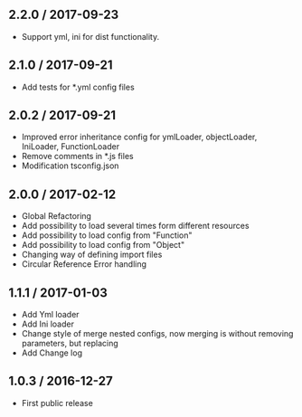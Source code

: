 2.2.0 / 2017-09-23
------------------

- Support yml, ini for dist functionality.

2.1.0 / 2017-09-21
------------------

- Add tests for *.yml config files

2.0.2 / 2017-09-21
------------------

- Improved error inheritance config for ymlLoader, objectLoader, IniLoader, FunctionLoader
- Remove comments in *.js files
- Modification tsconfig.json

2.0.0 / 2017-02-12
------------------

- Global Refactoring
- Add possibility to load several times form different resources
- Add possibility to load config from "Function"
- Add possibility to load config from "Object"
- Changing way of defining import files
- Circular Reference Error handling

1.1.1 / 2017-01-03
------------------

- Add Yml loader
- Add Ini loader
- Change style of merge nested configs, now merging is without removing parameters, but replacing
- Add Change log


1.0.3 / 2016-12-27
------------------

- First public release